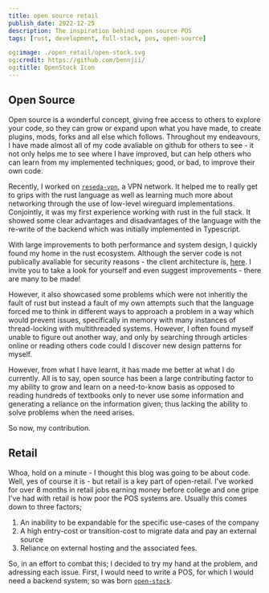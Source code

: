 ```yaml
---
title: open source retail
publish_date: 2022-12-25
description: The inspiration behind open source POS
tags: [rust, development, full-stack, pos, open-source] 

og:image: ./open_retail/open-stock.svg
og:credit: https://github.com/bennjii/
og:title: OpenStock Icon
---
```


## Open Source

Open source is a wonderful concept, giving free access to others to explore your code, so they can grow or expand upon what you have made, to create plugins, mods, forks and all else which follows. Throughout my endeavours, I have made almost all of my code avaliable on github for others to see - it not only helps me to see where I have improved, but can help others who can learn from my implemented techniques; good, or bad, to improve their own code. 

Recently, I worked on [`reseda-vpn`](https://github.com/reseda-vpn), a VPN network. It helped me to really get to grips with the rust language as well as learning much more about networking through the use of low-level wireguard implementations. Conjointly, it was my first experience working with rust in the full stack. It showed some clear advantages and disadvantages of the language with the re-write of the backend which was initially implemented in Typescript. 

With large improvements to both performance and system design, I quickly found my home in the rust ecosystem. Although the server code is not publically avaliable for security reasons - the client architecture is, [here](https://github.com/reseda-vpn/reseda). I invite you to take a look for yourself and even suggest improvements - there are many to be made! 

However, it also showcased some problems which were not inheritly the fault of rust but instead a fault of my own attempts such that the language forced me to think in different ways to approach a problem in a way which would prevent issues, specifically in memory with many instances of thread-locking with multithreaded systems. However, I often found myself unable to figure out another way, and only by searching through articles online or reading others code could I discover new design patterns for myself. 

However, from what I have learnt, it has made me better at what I do currently. All is to say, open source has been a large contributing factor to  my ability to grow and learn on a need-to-know basis as opposed to reading hundreds of textbooks only to never use some information and generating a reliance on the information given; thus lacking the ability to solve problems when the need arises.

So now, my contribution. 

## Retail
Whoa, hold on a minute - I thought this blog was going to be about code. Well, yes of course it is - but retail is a key part of open-retail. I've worked for over 8 months in retail jobs earning money before college and one gripe I've had with retail is how poor the POS systems are. Usually this comes down to three factors;

1. An inability to be expandable for the specific use-cases of the company
2. A high entry-cost or transition-cost to migrate data and pay an external source
3. Reliance on external hosting and the associated fees.

So, in an effort to combat this; I decided to try my hand at the problem, and adressing each issue. First, I would need to write a POS, for which I would need a backend system; so was born [`open-stock`](https://github.com/bennjii/open-stock). 
